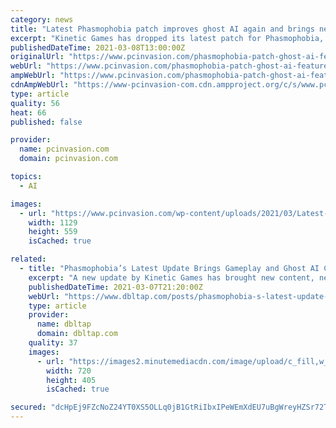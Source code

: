 ```yaml
---
category: news
title: "Latest Phasmophobia patch improves ghost AI again and brings new features"
excerpt: "Kinetic Games has dropped its latest patch for Phasmophobia, and the ghosts are smarter thanks to the tweaks and changes made to the game."
publishedDateTime: 2021-03-08T13:00:00Z
originalUrl: "https://www.pcinvasion.com/phasmophobia-patch-ghost-ai-features/"
webUrl: "https://www.pcinvasion.com/phasmophobia-patch-ghost-ai-features/"
ampWebUrl: "https://www.pcinvasion.com/phasmophobia-patch-ghost-ai-features/amp/"
cdnAmpWebUrl: "https://www-pcinvasion-com.cdn.ampproject.org/c/s/www.pcinvasion.com/phasmophobia-patch-ghost-ai-features/amp/"
type: article
quality: 56
heat: 66
published: false

provider:
  name: pcinvasion.com
  domain: pcinvasion.com

topics:
  - AI

images:
  - url: "https://www.pcinvasion.com/wp-content/uploads/2021/03/Latest-Phasmophobia-patch-improves-ghost-AI-and-brings-new-features-2.jpg"
    width: 1129
    height: 559
    isCached: true

related:
  - title: "Phasmophobia’s Latest Update Brings Gameplay and Ghost AI Changes"
    excerpt: "A new update by Kinetic Games has brought new content, new fixes, and a whole new level of fright to Phasmophobia. Gamers may remember Phasmophobia as the hit i"
    publishedDateTime: 2021-03-07T21:20:00Z
    webUrl: "https://www.dbltap.com/posts/phasmophobia-s-latest-update-brings-gameplay-and-ghost-ai-changes-01f072vm428j"
    type: article
    provider:
      name: dbltap
      domain: dbltap.com
    quality: 37
    images:
      - url: "https://images2.minutemediacdn.com/image/upload/c_fill,w_720,ar_16:9,f_auto,q_auto,g_auto/shape/cover/sport/dataimagejpegbase649j4AAQSkZJRgABAQIAJgAmAAD4Qz1RX-cdb34b2d8001bee48d9f4fc048faed06.jpg"
        width: 720
        height: 405
        isCached: true

secured: "dcHpEj9FZcNoZ24YT0XS5OLLq0jB1GtRiIbxIPeWEmXdEU7uBgWreyHZSr72Tbg+DCl4Da/lFRGirKk4Z1zOahXZZYUB5F9k96SRkBJuvRw++W5AOsMKKqB2MJogQETlSzBBuc41ELsdqteTLlIbGhjJPujyHjkTIWh3OuhT9oLC7RepvgzB4KfOLNrJCRbgn/cE/cj2WUST9cj6faYZ6SbnjordIeXa6uh0goRQBIm03bLDKJBvKHaWRVvuOJA5NhbzItJqAqIPWY4sSCPG1lVctK5rPXE1CNHUToorMTwfEGCFPNGbCAHOQC7VaRagszVekJQIquANR1KaXbkWfbEOmaoGEPtVUdwDihn54rk=;PcrzwHDbC9UylE5lRN7nBA=="
---
```


